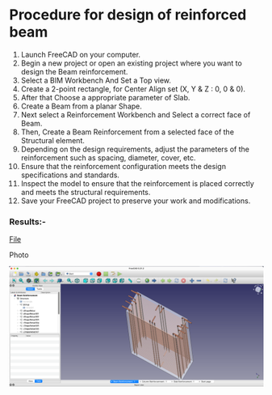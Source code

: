 # **Procedure for design of reinforced beam**
1. Launch FreeCAD on your computer.
2. Begin a new project or open an existing project where you want to design the Beam reinforcement.
3. Select a BIM Workbench And Set a Top view.
4. Create a 2-point rectangle, for Center Align set (X, Y & Z : 0, 0 & 0).
5. After that Choose a appropriate parameter of  Slab.
6. Create a Beam from a planar Shape.
7. Next select a Reinforcement Workbench and Select a correct face of Beam.
8. Then, Create a Beam Reinforcement from a selected face of the Structural element.
9. Depending on the design requirements, adjust the parameters of the reinforcement such as spacing, diameter, cover, etc.
10. Ensure that the reinforcement configuration meets the design specifications and standards.
11. Inspect the model to ensure that the reinforcement is placed correctly and meets the structural requirements.
12. Save your FreeCAD project to preserve your work and modifications.


### Results:-

[File](https://github.com/Webby07/Piyush-2114045/blob/main/2114045/FreeCAD/Beam%20Reinforcement.FCStd)

Photo

![photo](https://raw.githubusercontent.com/Webby07/Piyush-2114045/main/Photos/Beam.png)
